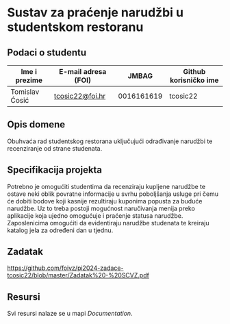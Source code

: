 
# Sustav za praćenje narudžbi u studentskom restoranu

## Podaci o studentu

Ime i prezime | E-mail adresa (FOI) | JMBAG | Github korisničko ime
------------  | ------------------- | ----- | ---------------------
Tomislav Ćosić | tcosic22@foi.hr | 0016161619| tcosic22


## Opis domene
Obuhvaća rad studentskog restorana uključujući odrađivanje narudžbi te recenziranje od strane studenata.

## Specifikacija projekta
Potrebno je omogućiti studentima da recenziraju kupljene narudžbe te ostave neki oblik povratne informacije u svrhu poboljšanja usluge pri čemu će dobiti bodove koji kasnije rezultiraju kuponima popusta za buduće narudžbe. Uz to treba postoji mogućnost naručivanja menija preko aplikacije koja ujedno omogućuje i praćenje statusa narudžbe. Zaposlenicima omogućiti da evidentiraju narudžbe studenata te kreiraju katalog jela za određeni dan u tjednu.

## Zadatak
https://github.com/foivz/pi2024-zadace-tcosic22/blob/master/Zadatak%20-%20SCVZ.pdf

## Resursi

Svi resursi nalaze se u mapi _Documentation_.
